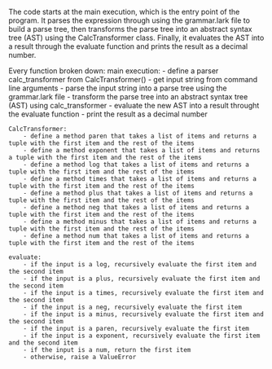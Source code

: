 The code starts at the main execution, which is the entry point of the program. It parses the expression through using the grammar.lark file to build a parse tree, then transforms the parse tree into an abstract syntax tree (AST) using the CalcTransformer class. Finally, it evaluates the AST into a result through the evaluate function and prints the result as a decimal number. 

Every function broken down: 
    main execution:
        - define a parser calc_transformer from CalcTransformer()
        - get input string from command line arguments
        - parse the input string into a parse tree using the grammar.lark file
        - transform the parse tree into an abstract syntax tree (AST) using calc_transformer
        - evaluate the new AST into a result throught the evaluate function
        - print the result as a decimal number

    CalcTransformer:
        - define a method paren that takes a list of items and returns a tuple with the first item and the rest of the items
        - define a method exponent that takes a list of items and returns a tuple with the first item and the rest of the items
        - define a method log that takes a list of items and returns a tuple with the first item and the rest of the items
        - define a method times that takes a list of items and returns a tuple with the first item and the rest of the items
        - define a method plus that takes a list of items and returns a tuple with the first item and the rest of the items
        - define a method neg that takes a list of items and returns a tuple with the first item and the rest of the items
        - define a method minus that takes a list of items and returns a tuple with the first item and the rest of the items
        - define a method num that takes a list of items and returns a tuple with the first item and the rest of the items
        
    evaluate:
        - if the input is a log, recursively evaluate the first item and the second item
        - if the input is a plus, recursively evaluate the first item and the second item
        - if the input is a times, recursively evaluate the first item and the second item
        - if the input is a neg, recursively evaluate the first item
        - if the input is a minus, recursively evaluate the first item and the second item
        - if the input is a paren, recursively evaluate the first item
        - if the input is a exponent, recursively evaluate the first item and the second item
        - if the input is a num, return the first item
        - otherwise, raise a ValueError

